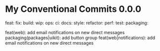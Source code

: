 # My Conventional Commits 0.0.0

feat:
fix:
build:
wip:
ops:
ci:
docs:
style:
refactor:
perf:
test:
packaging: 

feat(web): add email notifications on new direct messages
packaging(packages|uikit): add button group
feat(web|notifications): add email notifications on new direct messages
